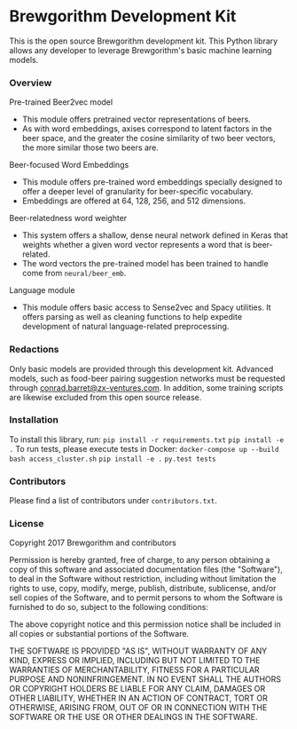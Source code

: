 # Brewgorithm Development Kit
This is the open source Brewgorithm development kit. This Python library allows any developer to leverage Brewgorithm's basic machine learning models. 

### Overview
Pre-trained Beer2vec model
* This module offers pretrained vector representations of beers.
* As with word embeddings, axises correspond to latent factors in the beer space, and the greater the cosine similarity of two beer vectors, the more similar those two beers are.

Beer-focused Word Embeddings
* This module offers pre-trained word embeddings specially designed to offer a deeper level of granularity for beer-specific vocabulary.
* Embeddings are offered at 64, 128, 256, and 512 dimensions.

Beer-relatedness word weighter
* This system offers a shallow, dense neural network defined in Keras that weights whether a given word vector represents a word that is beer-related.
* The word vectors the pre-trained model has been trained to handle come from `neural/beer_emb`.

Language module
* This module offers basic access to Sense2vec and Spacy utilities. It offers parsing as well as cleaning functions to help expedite development of natural language-related preprocessing.

### Redactions
Only basic models are provided through this development kit. Advanced models, such as food-beer pairing suggestion networks must be requested through conrad.barret@zx-ventures.com. In addition, some training scripts are likewise excluded from this open source release.

### Installation
To install this library, run:
`pip install -r requirements.txt`
`pip install -e .`
To run tests, please execute tests in Docker:
`docker-compose up --build`
`bash access_cluster.sh`
`pip install -e .`
`py.test tests`

### Contributors
Please find a list of contributors under `contributors.txt`.

### License
Copyright 2017 Brewgorithm and contributors

Permission is hereby granted, free of charge, to any person obtaining a copy of this software and associated documentation files (the "Software"), to deal in the Software without restriction, including without limitation the rights to use, copy, modify, merge, publish, distribute, sublicense, and/or sell copies of the Software, and to permit persons to whom the Software is furnished to do so, subject to the following conditions:

The above copyright notice and this permission notice shall be included in all copies or substantial portions of the Software.

THE SOFTWARE IS PROVIDED "AS IS", WITHOUT WARRANTY OF ANY KIND, EXPRESS OR IMPLIED, INCLUDING BUT NOT LIMITED TO THE WARRANTIES OF MERCHANTABILITY, FITNESS FOR A PARTICULAR PURPOSE AND NONINFRINGEMENT. IN NO EVENT SHALL THE AUTHORS OR COPYRIGHT HOLDERS BE LIABLE FOR ANY CLAIM, DAMAGES OR OTHER LIABILITY, WHETHER IN AN ACTION OF CONTRACT, TORT OR OTHERWISE, ARISING FROM, OUT OF OR IN CONNECTION WITH THE SOFTWARE OR THE USE OR OTHER DEALINGS IN THE SOFTWARE.

